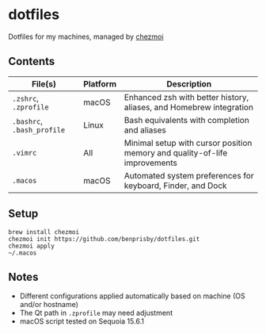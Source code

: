 # dotfiles

Dotfiles for my machines, managed by [chezmoi](https://www.chezmoi.io)

## Contents

| File(s)                    | Platform | Description |
| -------------------------- | -------- | ----------- |
| `.zshrc`, `.zprofile`      | macOS    | Enhanced zsh with better history, aliases, and Homebrew integration |
| `.bashrc`, `.bash_profile` | Linux    | Bash equivalents with completion and aliases |
| `.vimrc`                   | All      | Minimal setup with cursor position memory and quality-of-life improvements |
| `.macos`                   | macOS    | Automated system preferences for keyboard, Finder, and Dock |

## Setup

```shell
brew install chezmoi
chezmoi init https://github.com/benprisby/dotfiles.git
chezmoi apply
~/.macos
```

## Notes

- Different configurations applied automatically based on machine (OS and/or hostname)
- The Qt path in `.zprofile` may need adjustment
- macOS script tested on Sequoia 15.6.1
